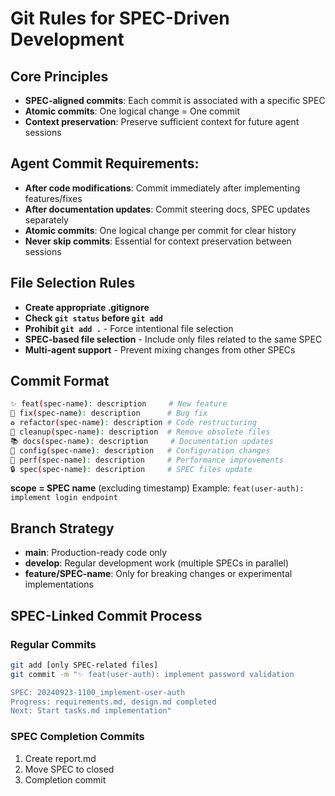 # Git Rules for SPEC-Driven Development

## Core Principles
- **SPEC-aligned commits**: Each commit is associated with a specific SPEC
- **Atomic commits**: One logical change = One commit
- **Context preservation**: Preserve sufficient context for future agent sessions

## Agent Commit Requirements:
- **After code modifications**: Commit immediately after implementing features/fixes
- **After documentation updates**: Commit steering docs, SPEC updates separately
- **Atomic commits**: One logical change per commit for clear history
- **Never skip commits**: Essential for context preservation between sessions

## File Selection Rules
- **Create appropriate .gitignore**
- **Check `git status` before `git add`**
- **Prohibit `git add .`** - Force intentional file selection
- **SPEC-based file selection** - Include only files related to the same SPEC
- **Multi-agent support** - Prevent mixing changes from other SPECs

## Commit Format
```bash
✨ feat(spec-name): description     # New feature
🐛 fix(spec-name): description      # Bug fix  
♻️ refactor(spec-name): description # Code restructuring
🧹 cleanup(spec-name): description  # Remove obsolete files
📚 docs(spec-name): description     # Documentation updates
🔧 config(spec-name): description   # Configuration changes
🎯 perf(spec-name): description     # Performance improvements
🔒 spec(spec-name): description     # SPEC files update
```

**scope = SPEC name** (excluding timestamp)
Example: `feat(user-auth): implement login endpoint`

## Branch Strategy
- **main**: Production-ready code only
- **develop**: Regular development work (multiple SPECs in parallel)
- **feature/SPEC-name**: Only for breaking changes or experimental implementations

## SPEC-Linked Commit Process

### Regular Commits
```bash
git add [only SPEC-related files]
git commit -m "✨ feat(user-auth): implement password validation

SPEC: 20240923-1100_implement-user-auth
Progress: requirements.md, design.md completed
Next: Start tasks.md implementation"
```

### SPEC Completion Commits
1. Create report.md
2. Move SPEC to closed
3. Completion commit
